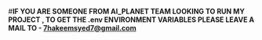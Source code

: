 #**IF YOU ARE SOMEONE FROM AI_PLANET TEAM LOOKING TO RUN MY PROJECT , TO GET THE .env ENVIRONMENT VARIABLES PLEASE LEAVE A MAIL TO - 7hakeemsyed7@gmail.com**
